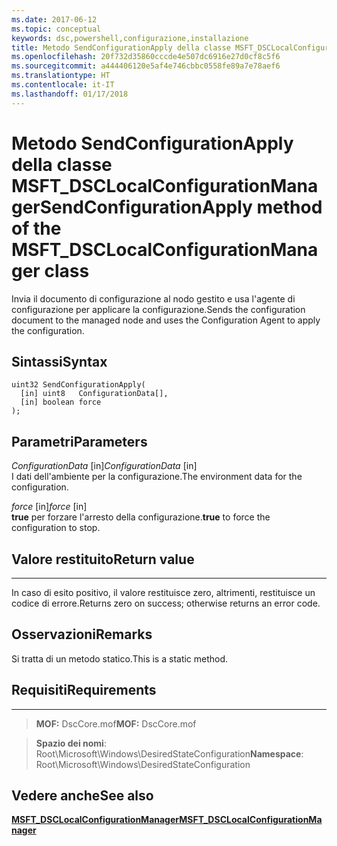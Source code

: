 ```yaml
---
ms.date: 2017-06-12
ms.topic: conceptual
keywords: dsc,powershell,configurazione,installazione
title: Metodo SendConfigurationApply della classe MSFT_DSCLocalConfigurationManager
ms.openlocfilehash: 20f732d35860cccde4e507dc6916e27d0cf8c5f6
ms.sourcegitcommit: a444406120e5af4e746cbbc0558fe89a7e78aef6
ms.translationtype: HT
ms.contentlocale: it-IT
ms.lasthandoff: 01/17/2018
---
```

# <a name="sendconfigurationapply-method-of-the-msftdsclocalconfigurationmanager-class"></a><span data-ttu-id="4318b-103">Metodo SendConfigurationApply della classe MSFT_DSCLocalConfigurationManager</span><span class="sxs-lookup"><span data-stu-id="4318b-103">SendConfigurationApply method of the MSFT_DSCLocalConfigurationManager class</span></span>

<span data-ttu-id="4318b-104">Invia il documento di configurazione al nodo gestito e usa l'agente di configurazione per applicare la configurazione.</span><span class="sxs-lookup"><span data-stu-id="4318b-104">Sends the configuration document to the managed node and uses the Configuration Agent to apply the configuration.</span></span>

<a name="syntax"></a><span data-ttu-id="4318b-105">Sintassi</span><span class="sxs-lookup"><span data-stu-id="4318b-105">Syntax</span></span>
------

```mof
uint32 SendConfigurationApply(
  [in] uint8   ConfigurationData[],
  [in] boolean force
);
```

<a name="parameters"></a><span data-ttu-id="4318b-106">Parametri</span><span class="sxs-lookup"><span data-stu-id="4318b-106">Parameters</span></span>
----------

<span data-ttu-id="4318b-107">*ConfigurationData* \[in\]</span><span class="sxs-lookup"><span data-stu-id="4318b-107">*ConfigurationData* \[in\]</span></span>  
<span data-ttu-id="4318b-108">I dati dell'ambiente per la configurazione.</span><span class="sxs-lookup"><span data-stu-id="4318b-108">The environment data for the configuration.</span></span>

<span data-ttu-id="4318b-109">*force* \[in\]</span><span class="sxs-lookup"><span data-stu-id="4318b-109">*force* \[in\]</span></span>  
<span data-ttu-id="4318b-110">**true** per forzare l'arresto della configurazione.</span><span class="sxs-lookup"><span data-stu-id="4318b-110">**true** to force the configuration to stop.</span></span>

## <a name="return-value"></a><span data-ttu-id="4318b-111">Valore restituito</span><span class="sxs-lookup"><span data-stu-id="4318b-111">Return value</span></span>
------------

<span data-ttu-id="4318b-112">In caso di esito positivo, il valore restituisce zero, altrimenti, restituisce un codice di errore.</span><span class="sxs-lookup"><span data-stu-id="4318b-112">Returns zero on success; otherwise returns an error code.</span></span>

## <a name="remarks"></a><span data-ttu-id="4318b-113">Osservazioni</span><span class="sxs-lookup"><span data-stu-id="4318b-113">Remarks</span></span>

<span data-ttu-id="4318b-114">Si tratta di un metodo statico.</span><span class="sxs-lookup"><span data-stu-id="4318b-114">This is a static method.</span></span>

## <a name="requirements"></a><span data-ttu-id="4318b-115">Requisiti</span><span class="sxs-lookup"><span data-stu-id="4318b-115">Requirements</span></span>
------------
><span data-ttu-id="4318b-116">**MOF:** DscCore.mof</span><span class="sxs-lookup"><span data-stu-id="4318b-116">**MOF:** DscCore.mof</span></span>

><span data-ttu-id="4318b-117">**Spazio dei nomi**: Root\Microsoft\Windows\DesiredStateConfiguration</span><span class="sxs-lookup"><span data-stu-id="4318b-117">**Namespace**: Root\Microsoft\Windows\DesiredStateConfiguration</span></span>


## <a name="see-also"></a><span data-ttu-id="4318b-118">Vedere anche</span><span class="sxs-lookup"><span data-stu-id="4318b-118">See also</span></span>


[<span data-ttu-id="4318b-119">**MSFT_DSCLocalConfigurationManager**</span><span class="sxs-lookup"><span data-stu-id="4318b-119">**MSFT_DSCLocalConfigurationManager**</span></span>](msft-dsclocalconfigurationmanager.md)


 

 



